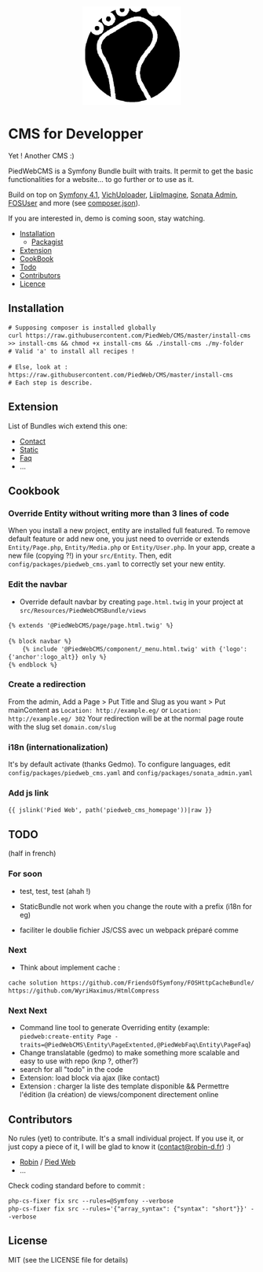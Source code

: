 <p align="center"><a href="https://piedweb.com">
<img src="https://raw.githubusercontent.com/PiedWeb/piedweb-devoluix-theme/master/src/img/logo_title.png" width="200" height="200" alt="theme devoluix bootstrap 4" />
</a></p>

# CMS for Developper

Yet ! Another CMS :)

PiedWebCMS is a Symfony Bundle built with traits. It permit to get the basic functionalities for a website... to go further or to use as it.

Build on top on [Symfony 4.1](https://github.com/symfony/symfony), [VichUploader](https://github.com/dustin10/VichUploaderBundle), [LiipImagine](https://github.com/liip/LiipImagineBundle), [Sonata Admin](https://github.com/sonata-project/SonataAdminBundle), [FOSUser](https://github.com/FriendsOfSymfony/FOSUserBundle) and more (see [composer.json](https://github.com/PiedWeb/CMS/blob/master/composer.json)).

If you are interested in, demo is coming soon, stay watching.

* [Installation](#installation)
    * [Packagist](https://packagist.org/packages/piedweb/cms-bundle)
* [Extension](#extension)
* [CookBook](#cookbook)
* [Todo](#todo)
* [Contributors](#contributors)
* [Licence](#licence)

## Installation

```
# Supposing composer is installed globally
curl https://raw.githubusercontent.com/PiedWeb/CMS/master/install-cms >> install-cms && chmod +x install-cms && ./install-cms ./my-folder
# Valid 'a' to install all recipes !

# Else, look at :
https://raw.githubusercontent.com/PiedWeb/CMS/master/install-cms
# Each step is describe.
```

## Extension

List of Bundles wich extend this one:

* [Contact](https://github.com/PiedWeb/ContactBundle)
* [Static](https://github.com/PiedWeb/StaticBundle)
* [Faq](https://github.com/PiedWeb/FaqBundle)
* ...


## Cookbook

### Override Entity without writing more than 3 lines of code
When you install a new project, entity are installed full featured.
To remove default feature or add new one, you just need to override or extends `Entity/Page.php`, `Entity/Media.php` or `Entity/User.php`.
In your app, create a new file (copying ?!) in your `src/Entity`.
Then, edit `config/packages/piedweb_cms.yaml` to correctly set your new entity.

### Edit the navbar
- Override default navbar by creating `page.html.twig` in your project at `src/Resources/PiedWebCMSBundle/views`
```
{% extends '@PiedWebCMS/page/page.html.twig' %}

{% block navbar %}
    {% include '@PiedWebCMS/component/_menu.html.twig' with {'logo':{'anchor':logo_alt}} only %}
{% endblock %}
```

### Create a redirection
From the admin, Add a Page > Put Title and Slug as you want > Put mainContent as `Location: http://example.eg/` or `Location: http://example.eg/ 302`
Your redirection will be at the normal page route with the slug set `domain.com/slug`


### i18n (internationalization)
It's by default activate (thanks Gedmo). To configure languages, edit `config/packages/piedweb_cms.yaml` and `config/packages/sonata_admin.yaml`

### Add js link
```
{{ jslink('Pied Web', path('piedweb_cms_homepage'))|raw }}
```

## TODO
(half in french)

### For soon
- test, test, test (ahah !)
- StaticBundle not work when you change the route with a prefix (i18n for eg)

- faciliter le doublie fichier JS/CSS avec un webpack préparé comme

### Next

- Think about implement cache :
```
cache solution https://github.com/FriendsOfSymfony/FOSHttpCacheBundle/ https://github.com/WyriHaximus/HtmlCompress
```

### Next Next

- Command line tool to generate Overriding entity (example: `piedweb:create-entity Page -traits=@PiedWebCMS\Entity\PageExtented,@PiedWebFaq\Entity\PageFaq`)
- Change translatable (gedmo) to make something more scalable and easy to use with repo (knp ?, other?)
- search for all "todo" in the code
- Extension: load block via ajax (like contact)
- Extension : charger la liste des template disponible && Permettre l'édition (la création) de views/component directement online


## Contributors

No rules (yet) to contribute. It's a small individual project.
If you use it, or just copy a piece of it, I will be glad to know it (contact@robin-d.fr) :)

* [Robin](https://www.robin-d.fr/) / [Pied Web](https://piedweb.com)
* ...

Check coding standard before to commit :
```
php-cs-fixer fix src --rules=@Symfony --verbose
php-cs-fixer fix src --rules='{"array_syntax": {"syntax": "short"}}' --verbose
```

## License

MIT (see the LICENSE file for details)
